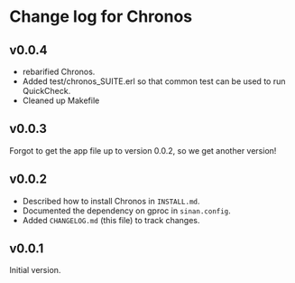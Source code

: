 # Change log for Chronos

## v0.0.4

* rebarified Chronos.
* Added test/chronos_SUITE.erl so that common test can be used to run
QuickCheck.
* Cleaned up Makefile

## v0.0.3

Forgot to get the app file up to version 0.0.2, so we get another version!

## v0.0.2

* Described how to install Chronos in `INSTALL.md`.
* Documented the dependency on gproc in `sinan.config`.
* Added `CHANGELOG.md` (this file) to track changes.

## v0.0.1

Initial version.
